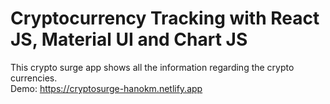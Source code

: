 # Cryptocurrency Tracking with React JS, Material UI and Chart JS

This crypto surge app shows all the information regarding the crypto currencies. <br>
Demo: https://cryptosurge-hanokm.netlify.app

